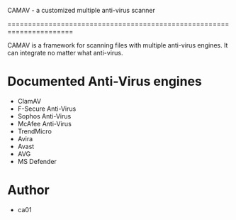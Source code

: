 CAMAV - a customized multiple anti-virus scanner

======================================================================

CAMAV is a framework for scanning files with multiple anti-virus
engines. It can integrate no matter what anti-virus.

Documented Anti-Virus engines
======================================================================

  * ClamAV
  * F-Secure Anti-Virus
  * Sophos Anti-Virus
  * McAfee Anti-Virus
  * TrendMicro
  * Avira
  * Avast
  * AVG
  * MS Defender
   

Author
======================================================================

  * ca01
